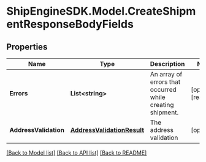# ShipEngineSDK.Model.CreateShipmentResponseBodyFields

## Properties

Name | Type | Description | Notes
------------ | ------------- | ------------- | -------------
**Errors** | **List&lt;string&gt;** | An array of errors that occurred while creating shipment. | [optional] [readonly] 
**AddressValidation** | [**AddressValidationResult**](AddressValidationResult.md) | The address validation | [optional] 

[[Back to Model list]](../README.md#documentation-for-models) [[Back to API list]](../README.md#documentation-for-api-endpoints) [[Back to README]](../README.md)

